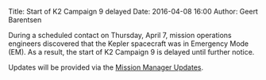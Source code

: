 Title: Start of K2 Campaign 9 delayed
Date: 2016-04-08 16:00
Author: Geert Barentsen

During a scheduled contact on Thursday, April 7,
mission operations engineers discovered that the Kepler spacecraft
was in Emergency Mode (EM).  As a result, the start of K2 Campaign 9
is delayed until further notice.

Updates will be provided via the
<a href="http://www.nasa.gov/feature/mission-manager-update-kepler-spacecraft-in-emergency-mode">Mission Manager Updates</a>.
